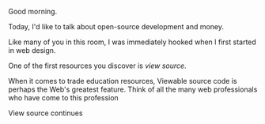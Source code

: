 Good morning.

Today, I'd like to talk about open-source development and money.

Like many of you in this room, I was immediately hooked when I first started in web design.

One of the first resources you discover is _view source_.

When it comes to trade education resources, Viewable source code is perhaps the Web's greatest feature. Think of all the many web professionals who have come to this profession



View source continues